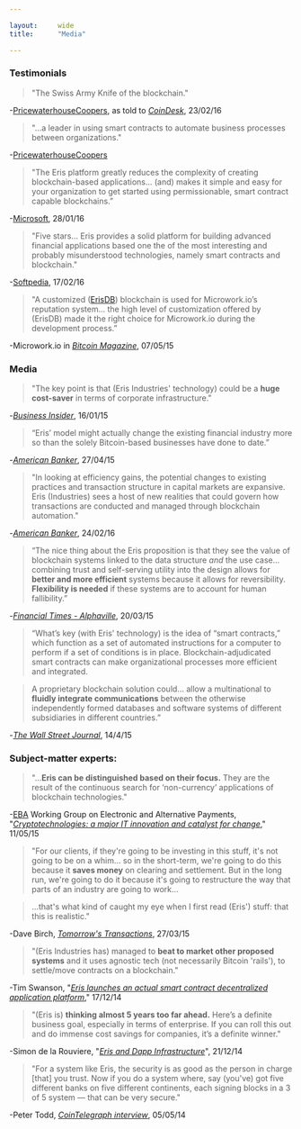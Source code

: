 ```yaml
---

layout:     wide
title:      "Media"

---
```


### **Testimonials**

>  "The Swiss Army Knife of the blockchain."

-[PricewaterhouseCoopers](https://blog.erisindustries.com/products/2016/01/28/pwc/), as told to [*CoinDesk*](http://www.coindesk.com/pwc-fintech-director-disruptive-blockchain-could-create-winners-and-losers/), 23/02/16

> "...a leader in using smart contracts to automate business processes between organizations."

-[PricewaterhouseCoopers](http://www.pwc.com/us/en/financial-services/fintech/blockchain.html)

> "The Eris platform greatly reduces the complexity of creating blockchain-based applications... (and) makes it simple and easy for your organization to get started using permissionable, smart contract capable blockchains.”

-[Microsoft](https://azure.microsoft.com/en-in/blog/azure-blockchain-as-a-service-update-4/), 28/01/16

> "Five stars... Eris provides a solid platform for building advanced financial applications based one the of the most interesting and probably misunderstood technologies, namely smart contracts and blockchain."

-[Softpedia](http://www.softpedia.com/get/Programming/Other-Programming-Files/Eris.shtml), 17/02/16 

>  "A customized ([ErisDB](/components/erisdb/)) blockchain is used for Microwork.io’s reputation system... the high level of customization offered by (ErisDB) made it the right choice for Microwork.io during the development process.”

-Microwork.io in [*Bitcoin Magazine*](https://bitcoinmagazine.com/20313/microwork-io-uses-smart-contracts-coordinate-small-tasks-worldwide/), 07/05/15

### **Media**

>  "The key point is that (Eris Industries' technology) could be a **huge cost-saver** in terms of corporate infrastructure."

-[*Business Insider*](http://www.businessinsider.com.au/europe-15-most-innovative-finance-startups-2015-1#14-eris-industries-all-about-data-2), 16/01/15

>  “Eris’ model might actually change the existing financial industry more so than the solely Bitcoin-based businesses have done to date.”

-[*American Banker*](http://www.americanbanker.com/news/bank-technology/practical-ways-to-use-blockchain-technology-could-win-over-banks-1074001-1.html), 27/04/15

> "In looking at efficiency gains, the potential changes to existing practices and transaction structure in capital markets are expansive. Eris (Industries) sees a host of new realities that could govern how transactions are conducted and managed through blockchain automation."

-[*American Banker*](http://www.americanbanker.com/news/bank-technology/can-blockchain-tech-really-unclog-the-capital-markets-1079545-1.html?zkPrintable=1&nopagination=1), 24/02/16

>  “The nice thing about the Eris proposition is that they see the value of blockchain systems linked to the data structure *and* the use case... combining trust and self-serving utility into the design allows for **better and more efficient** systems because it allows for reversibility. **Flexibility is needed** if these systems are to account for human fallibility.”

-[*Financial Times - Alphaville*](http://ftalphaville.ft.com/2015/03/20/2122415/blockchains-as-a-public-and-private-resource/?Authorised=false5hrwiey), 20/03/15

>  “What’s key (with Eris' technology) is the idea of “smart contracts,” which function as a set of automated instructions for a computer to perform if a set of conditions is in place. Blockchain-adjudicated smart contracts can make organizational processes more efficient and integrated.

> A proprietary blockchain solution could... allow a multinational to **fluidly integrate communications** between the otherwise independently formed databases and software systems of different subsidiaries in different countries.”

-[*The Wall Street Journal*](http://blogs.wsj.com/moneybeat/2015/04/14/bitbeat-blockchains-without-coins-stir-tensions-in-bitcoin-community/), 14/4/15

### **Subject-matter experts:**

>  "...**Eris can be distinguished based on their focus.** They are the result of the continuous search for ‘non-currency’ applications of blockchain technologies."

-[EBA](https://www.abe-eba.eu/about-eba/eba-at-a-glance/) Working Group on Electronic and Alternative Payments, "[*Cryptotechnologies: a major IT innovation and catalyst for change*](https://www.abe-eba.eu/downloads/knowledge-and-research/EBA_20150511_EBA_Cryptotechnologies_a_major_IT_innovation_v1_0.pdf)," 11/05/15

> "For our clients, if they're going to be investing in this stuff, it's not going to be on a whim... so in the short-term, we're going to do this because it **saves money** on clearing and settlement. But in the long run, we're going to do it because it's going to restructure the way that parts of an industry are going to work...

> ...that's what kind of caught my eye when I first read (Eris') stuff: that this is realistic."

-Dave Birch, [*Tomorrow's Transactions*](http://www.chyp.com/podcasts/preston-byrne-eris-industries-27032015/), 27/03/15

>  "(Eris Industries has) managed to **beat to market other proposed systems** and it uses agnostic tech (not necessarily Bitcoin 'rails'), to settle/move contracts on a blockchain."

-Tim Swanson, "[*Eris launches an actual smart contract decentralized application platform*](http://www.ofnumbers.com/2014/12/17/eris-launches-an-actual-smart-contract-decentralized-application-platform/)," 17/12/14

>  "(Eris is) **thinking almost 5 years too far ahead.** Here’s a definite business goal, especially in terms of enterprise. If you can roll this out and do immense cost savings for companies, it’s a definite winner."

-Simon de la Rouviere, "[*Eris and Dapp Infrastructure*](http://simondlr.com/post/105806054868/eris-dapp-infrastructure)", 21/12/14

>  "For a system like Eris, the security is as good as the person in charge [that] you trust. Now if you do a system where, say (you've) got five different banks on five different continents, each signing blocks in a 3 of 5 system — that can be very secure."

-Peter Todd, [*CoinTelegraph interview*](http://cointelegraph.com/news/114156/peter-todd-on-bitgos-patenting-of-multisig-mits-funding-of-core-development-and-innovation), 05/05/14
